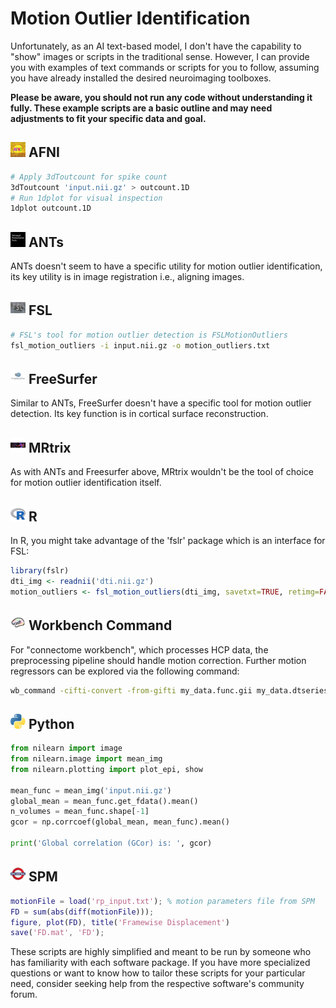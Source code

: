 # Motion Outlier Identification

Unfortunately, as an AI text-based model, I don't have the capability to "show" images or scripts in the traditional sense. However, I can provide you with examples of text commands or scripts for you to follow, assuming you have already installed the desired neuroimaging toolboxes.

**Please be aware, you should not run any code without understanding it fully. These example scripts are a basic outline and may need adjustments to fit your specific data and goal.**

## <img src="../icons/afni.png" height="24px" /> AFNI

```bash
# Apply 3dToutcount for spike count
3dToutcount 'input.nii.gz' > outcount.1D
# Run 1dplot for visual inspection
1dplot outcount.1D
```

## <img src="../icons/ants.png" height="24px" /> ANTs

ANTs doesn't seem to have a specific utility for motion outlier identification, its key utility is in image registration i.e., aligning images.

## <img src="../icons/fsl.png" height="24px" /> FSL

```bash
# FSL's tool for motion outlier detection is FSLMotionOutliers
fsl_motion_outliers -i input.nii.gz -o motion_outliers.txt
```

## <img src="../icons/freesurfer.png" height="24px" /> FreeSurfer

Similar to ANTs, FreeSurfer doesn't have a specific tool for motion outlier detection. Its key function is in cortical surface reconstruction.

## <img src="../icons/mrtrix.png" height="24px" /> MRtrix

As with ANTs and Freesurfer above, MRtrix wouldn't be the tool of choice for motion outlier identification itself.

## <img src="../icons/r.png" height="24px" /> R

In R, you might take advantage of the 'fslr' package which is an interface for FSL:

```R
library(fslr)
dti_img <- readnii('dti.nii.gz')
motion_outliers <- fsl_motion_outliers(dti_img, savetxt=TRUE, retimg=FALSE)
```

## <img src="../icons/workbench_command.png" height="24px" /> Workbench Command

For "connectome workbench", which processes HCP data, the preprocessing pipeline should handle motion correction. Further motion regressors can be explored via the following command:

```bash
wb_command -cifti-convert -from-gifti my_data.func.gii my_data.dtseries.nii
```

## <img src="../icons/python.png" height="24px" /> Python

```python
from nilearn import image
from nilearn.image import mean_img
from nilearn.plotting import plot_epi, show

mean_func = mean_img('input.nii.gz')
global_mean = mean_func.get_fdata().mean()
n_volumes = mean_func.shape[-1]
gcor = np.corrcoef(global_mean, mean_func).mean()

print('Global correlation (GCor) is: ', gcor)
```

## <img src="../icons/spm.png" height="24px" /> SPM

```matlab
motionFile = load('rp_input.txt'); % motion parameters file from SPM
FD = sum(abs(diff(motionFile)));
figure, plot(FD), title('Framewise Displacement')
save('FD.mat', 'FD');
```

These scripts are highly simplified and meant to be run by someone who has familiarity with each software package. If you have more specialized questions or want to know how to tailor these scripts for your particular need, consider seeking help from the respective software's community forum.